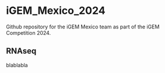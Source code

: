 # iGEM_Mexico_2024
Github repository for the iGEM Mexico team as part of the iGEM Competition 2024.

## RNAseq

blablabla

